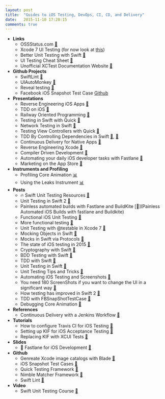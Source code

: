 ```yaml
---
layout: post
title:  "Guides to iOS Testing, DevOps, CI, CD, and Delivery"
date:   2015-11-10 17:20:15
comments: true
---
```



- **Links** 
    - OSSStatus.com [:link:](http://www.osstatus.com/)
    - Xcode 7 UI Testing (for now look at [this](http://www.mokacoding.com/blog/xcode-7-ui-testing/))
    - Better Unit Testing with Swift [:link:](http://masilotti.com/better-swift-unit-testing/)
    - UI Testing Cheat Sheet [:link:](http://masilotti.com/ui-testing-cheat-sheet/)
    - Unofficial XCTest Documentation Website [:link:](http://masilotti.com/xctest-documentation/)
- **Github Projects**
    - SwiftLint [:link:](https://github.com/realm/SwiftLint)
    - UIAutoMonkey [:link:](https://github.com/jonathanpenn/ui-auto-monkey)
    - Reveal testing [:link:](http://revealapp.com/)
    - Facebook iOS Snapshot Test Case [Github](https://github.com/facebook/ios-snapshot-test-case)
- **Presentations**
    - Reverse Engineering iOS Apps [:microphone:](https://realm.io/news/conrad-kramer-reverse-engineering-ios-apps-lyft/)
    - TDD on iOS [:microphone:](https://realm.io/news/altconf-glen-tregoning-paul-zabelin-successful-test-driven-development-on-ios/)
    - Railway Oriented Programming [:microphone:](http://fsharpforfunandprofit.com/rop/)
    - Testing in Swift with Quick [:microphone:](https://realm.io/news/testing-in-swift/)
    - Network Testing in Swift [:microphone:](https://realm.io/news/soffes-swift-network-testing-dvr/)
    - Testing View Controllers with Quick [:microphone:](https://realm.io/news/rachel-bobbins-testing-view-controllers-quick/)
    - TDD By Controlling Dependencies in Swift [:microphone:](https://www.youtube.com/watch?v=qYpURmZcCKs&index=47&list=PLEx5khR4g7PL0fDNJkI2dHhqeckQTAbes), [:microphone:](http://gotocon.com/dl/goto-cph-2015/slides/JorgeD.OrtizFuentes_TestDrivenDevelopmentbyControllingDependencies.pdf)
    - Continuous Delivery for Native Apps [:microphone:](http://gotocon.com/dl/goto-cph-2015/slides/NielsFrydenholm_ContinuousDeliveryForNativeApps.pdf)
    - Reverse Engineering Xcode [:microphone:](https://realm.io/news/jp-simard-reverse-engineering-code-completion/) 
    - Compiler Driven Development [:microphone:](https://github.com/nlutsenko/compile-time-guaranteed/blob/master/compile-time-guaranteed.pdf)
    - Automating your daily iOS developer tasks with Fastlane [:microphone:](https://realm.io/news/felix-krause-fastlane-automating-ios-tasks/)
    - Marketing on the App Store [:microphone:](https://github.com/tekezo/Karabiner)
- **Instruments and Profiling**
    - Profiling Core Animation [:bar_chart:](https://littlebitesofcocoa.com/113-profiling-core-animation)
    - Using the Leaks Instrument [:bar_chart:](http://www.russbishop.net/shoot-the-heap)
- **Posts**
    - :fire: Swift Unit Testing Resources [:link:](http://www.andrewcbancroft.com/2014/12/19/swift-unit-testing-resources/)
    - Unit Testing in Swift 2 [:link:](http://masteringswift.blogspot.com/2015/07/swift-2-and-unit-testing.html)
    - Painless automated builds with Fastlane and BuildKite [:link:](Painless Automated iOS Builds with fastlane and Buildkite)
    - Functional iOS Unit Testing [:link:](http://www.ebaytechblog.com/2015/04/15/functional-ios-testing-in-swift/)
    - More functional testing [:link:](http://www.thinkandbuild.it/ios-functional-testing-with-user-stories-uitest-and-local-server/)
    - Unit Testing with @testable in Xcode 7 [:link:](http://natashatherobot.com/swift-2-xcode-7-unit-testing-access/)
    - Mocking Objects in Swift [:link:](http://www.raywenderlich.com/101306/unit-testing-tutorial-mocking-objects)
    - Mocks in Swift via Protocols [:link:](http://blog.eliperkins.me/mocks-in-swift-via-protocols?utm_campaign=This%2BWeek%2Bin%2BSwift&utm_medium=email&utm_source=This_Week_in_Swift_59)
    - The state of iOS testing in 2015 [:link:](http://www.mokacoding.com/blog/ios-testing-in-2015/)
    - Cryptography with Swift [:link:](http://digitalleaves.com/blog/2015/08/commoncrypto-in-swift/?utm_campaign=Swift%2BSandbox&utm_medium=web&utm_source=Swift_Sandbox_3)
    - BDD Testing with Swift [:link:](http://railsware.com/blog/2014/07/04/bdd-style-testing-in-swift-with-sleipnir/)
    - TDD with Swift [:link:](http://swiftandpainless.com/category/tdd/)
    - Unit Testing in Swift [:link:](https://bendyworks.com/unit-testing-in-swift/)
    - Unit Testing Tips and Tricks [:link:](http://natashatherobot.com/swift-unit-testing-tips-and-tricks/)
    - Automating iOS Testing and Screenshots [:link:](http://www.russbishop.net/storm-sim-requires-180-screenshots)
    - You need 180 ScreenShots if you want to change the UI in a significant way [:link:](http://www.russbishop.net/storm-sim-requires-180-screenshots)
    - How testing has improved in Swift 2 [:link:](http://code.tutsplus.com/tutorials/advances-in-testing-with-xcode-7-and-swift-2--cms-24469)
    - TDD with FBSnapShotTestCase [:link:](http://devmonologue.com/ios/category/test-driven-development/)
    - Debugging Core Animation [:link:](http://jwilling.com/blog/debugging-core-animation-on-osx/)
- **References**
    - Continuous Delivery with a Jenkins Workflow [:link:](https://dzone.com/refcardz/continuous-delivery-with-jenkins-workflow)
- **Tutorials**
    - How to configure Travis CI for iOS Testing [:link:](http://www.mokacoding.com/blog/travis-ci-ios-testing/)
    - Setting up KIF for iOS Acceptance Testing [:link:](http://www.mokacoding.com/blog/setting-up-kif-for-ios-acceptance-testing/)
    - Replacing KIF with XCUI Tests [:link:](http://www.catehuston.com/blog/2015/11/11/replacing-kif-tests-with-xcui-tests/?utm_campaign=This%2BWeek%2Bin%2BSwift&utm_medium=email&utm_source=This_Week_in_Swift_62)
- **Slides**
    - :raised_hands: Fastlane for iOS Development [:floppy_disk:](https://speakerdeck.com/hedjirog/how-we-use-fastlane-at-wantedly)
- **Github**
    - Genreate Xcode image catalogs with Blade [:link:](https://github.com/jondot/blade)
    - iOS Snapshot Test Cases [:link:](https://github.com/facebook/ios-snapshot-test-case)
    - Quick Testing Framework [:link:](https://github.com/Quick/Quick)
    - Nimble Matcher Framework [:link:](https://github.com/Quick/Nimble)
    - Swift Lint [:link:](https://github.com/realm/SwiftLint)
- **Video** 
    - Swift Unit Testing Course [:link:](http://code.tutsplus.com/courses/unit-testing-with-swift-and-xctest)